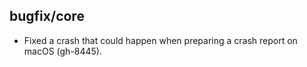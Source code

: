 ## bugfix/core

* Fixed a crash that could happen when preparing a crash report on macOS
  (gh-8445).
